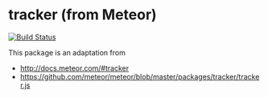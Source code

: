# tracker (from Meteor)

[![Build Status](https://semaphoreci.com/api/v1/thr0w/tracker/branches/master/badge.svg)](https://semaphoreci.com/thr0w/tracker)


This package is an adaptation from 
- http://docs.meteor.com/#tracker
- https://github.com/meteor/meteor/blob/master/packages/tracker/tracker.js

